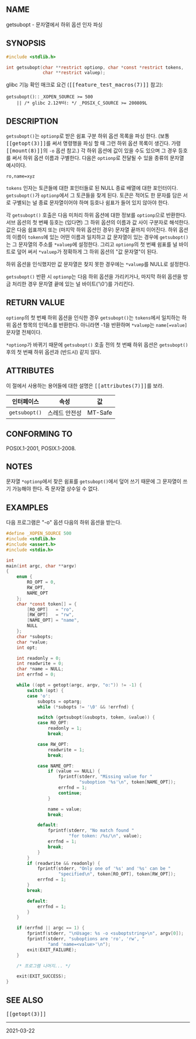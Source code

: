 ## NAME

getsubopt - 문자열에서 하위 옵션 인자 파싱

## SYNOPSIS

```c
#include <stdlib.h>

int getsubopt(char **restrict optionp, char *const *restrict tokens,
              char **restrict valuep);
```

glibc 기능 확인 매크로 요건 (<tt>[[feature_test_macros(7)]]</tt> 참고):

`getsubopt()`:
:   `_XOPEN_SOURCE >= 500`<br>
    `    || /* glibc 2.12부터: */ _POSIX_C_SOURCE >= 200809L`

## DESCRIPTION

`getsubopt()`는 `optionp`로 받은 쉼표 구분 하위 옵션 목록을 파싱 한다. (보통 <tt>[[getopt(3)]]</tt>를 써서 명령행을 파싱 할 때 그런 하위 옵션 목록이 생긴다. 가령 <tt>[[mount(8)]]</tt>의 `-o` 옵션 참고.) 각 하위 옵션에 값이 있을 수도 있으며 그 경우 등호를 써서 하위 옵션 이름과 구별한다. 다음은 `optionp`로 전달될 수 있을 종류의 문자열 예시이다.

```text
ro,name=xyz
```

`tokens` 인자는 토큰들에 대한 포인터들로 된 NULL 종료 배열에 대한 포인터이다. `getsubopt()`가 `optionp`에서 그 토큰들을 찾게 된다. 토큰은 적어도 한 문자를 담은 서로 구별되는 널 종료 문자열이어야 하며 등호나 쉼표가 들어 있지 않아야 한다.

각 `getsubopt()` 호출은 다음 미처리 하위 옵션에 대한 정보를 `optionp`으로 반환한다. 서브 옵션의 첫 번째 등호는 (있다면) 그 하위 옵션의 이름과 값 사이 구분자로 해석한다. 값은 다음 쉽표까지 또는 (마지막 하위 옵션인 경우) 문자열 끝까지 이어진다. 하위 옵션의 이름이 `tokens`에 있는 어떤 이름과 일치하고 값 문자열이 있는 경우에 `getsubopt()`는 그 문자열의 주소를 `*valuep`에 설정한다. 그리고 `optionp`의 첫 번째 쉼표를 널 바이트로 덮어 써서 `*valuep`가 정확하게 그 하위 옵션의 "값 문자열"이 된다.

하위 옵션을 인식했지만 값 문자열은 찾지 못한 경우에는 `*valuep`를 NULL로 설정한다.

`getsubopt()` 반환 시 `optionp`는 다음 하위 옵션을 가리키거나, 마지막 하위 옵션을 방금 처리한 경우 문자열 끝에 있는 널 바이트('\0')를 가리킨다.

## RETURN VALUE

`optionp`의 첫 번째 하위 옵션을 인식한 경우 `getsubopt()`는 `tokens`에서 일치하는 하위 옵션 항목의 인덱스를 반환한다. 아니라면 -1을 반환하며 `*valuep`는 `name[=value]` 문자열 전체이다.

`*optionp`가 바뀌기 때문에 `getsubopt()` 호출 전의 첫 번째 하위 옵션은 `getsubopt()` 후의 첫 번째 하위 옵션과 (반드시) 같지 않다.

## ATTRIBUTES

이 절에서 사용하는 용어들에 대한 설명은 <tt>[[attributes(7)]]</tt>를 보라.

| 인터페이스 | 속성 | 값 |
| --- | --- | --- |
| `getsubopt()` | 스레드 안전성 | MT-Safe |

## CONFORMING TO

POSIX.1-2001, POSIX.1-2008.

## NOTES

문자열 `*optionp`에서 찾은 쉼표를 `getsubopt()`에서 덮어 쓰기 때문에 그 문자열이 쓰기 가능해야 한다. 즉 문자열 상수일 수 없다.

## EXAMPLES

다음 프로그램은 "-o" 옵션 다음의 하위 옵션을 받는다.

```c
#define _XOPEN_SOURCE 500
#include <stdlib.h>
#include <assert.h>
#include <stdio.h>

int
main(int argc, char **argv)
{
    enum {
        RO_OPT = 0,
        RW_OPT,
        NAME_OPT
    };
    char *const token[] = {
        [RO_OPT]   = "ro",
        [RW_OPT]   = "rw",
        [NAME_OPT] = "name",
        NULL
    };
    char *subopts;
    char *value;
    int opt;

    int readonly = 0;
    int readwrite = 0;
    char *name = NULL;
    int errfnd = 0;

    while ((opt = getopt(argc, argv, "o:")) != -1) {
        switch (opt) {
        case 'o':
            subopts = optarg;
            while (*subopts != '\0' && !errfnd) {

            switch (getsubopt(&subopts, token, &value)) {
            case RO_OPT:
                readonly = 1;
                break;

            case RW_OPT:
                readwrite = 1;
                break;

            case NAME_OPT:
                if (value == NULL) {
                    fprintf(stderr, "Missing value for "
                            "suboption '%s'\n", token[NAME_OPT]);
                    errfnd = 1;
                    continue;
                }

                name = value;
                break;

            default:
                fprintf(stderr, "No match found "
                        "for token: /%s/\n", value);
                errfnd = 1;
                break;
            }
        }
        if (readwrite && readonly) {
            fprintf(stderr, "Only one of '%s' and '%s' can be "
                    "specified\n", token[RO_OPT], token[RW_OPT]);
            errfnd = 1;
        }
        break;

        default:
            errfnd = 1;
        }
    }

    if (errfnd || argc == 1) {
        fprintf(stderr, "\nUsage: %s -o <suboptstring>\n", argv[0]);
        fprintf(stderr, "suboptions are 'ro', 'rw', "
                "and 'name=<value>'\n");
        exit(EXIT_FAILURE);
    }

    /* 프로그램 나머지... */

    exit(EXIT_SUCCESS);
}
```

## SEE ALSO

<tt>[[getopt(3)]]</tt>

----

2021-03-22
